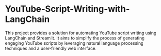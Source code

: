 # YouTube-Script-Writing-with-LangChain
This project provides a solution for automating YouTube script writing using LangChain and Streamlit. It aims to simplify the process of generating engaging YouTube scripts by leveraging natural language processing techniques and a user-friendly web interface.
